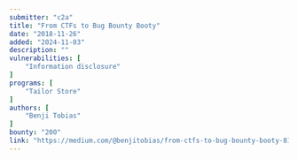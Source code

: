 ```yaml
---
submitter: "c2a"
title: "From CTFs to Bug Bounty Booty"
date: "2018-11-26"
added: "2024-11-03"
description: ""
vulnerabilities: [
    "Information disclosure"
]
programs: [
    "Tailor Store"
]
authors: [
    "Benji Tobias"
]
bounty: "200"
link: "https://medium.com/@benjitobias/from-ctfs-to-bug-bounty-booty-81bab999b70d"
---
```




